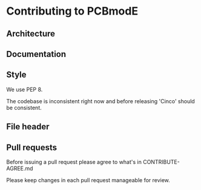 # Contributing to PCBmodE

## Architecture

## Documentation

## Style

We use PEP 8.

The codebase is inconsistent right now and before releasing 'Cinco' should be consistent.

## File header

## Pull requests

Before issuing a pull request please agree to what's in CONTRIBUTE-AGREE.md

Please keep changes in each pull request manageable for review.

